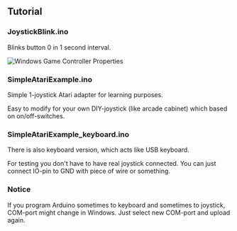 ## Tutorial

### JoystickBlink.ino
Blinks button 0 in 1 second interval.

![Windows Game Controller Properties](https://github.com/mcgurk/Arduino-USB-HID-RetroJoystickAdapter/raw/master/Images/Windows_Game_Controller_properties.jpg)

### SimpleAtariExample.ino
Simple 1-joystick Atari adapter for learning purposes.

Easy to modify for your own DIY-joystick (like arcade cabinet) which based on on/off-switches.

### SimpleAtariExample_keyboard.ino
There is also keyboard version, which acts like USB keyboard.

For testing you don't have to have real joystick connected. You can just connect IO-pin to GND with piece of wire or something.

### Notice
If you program Arduino sometimes to keyboard and sometimes to joystick, COM-port might change in Windows. Just select new COM-port and upload again.
